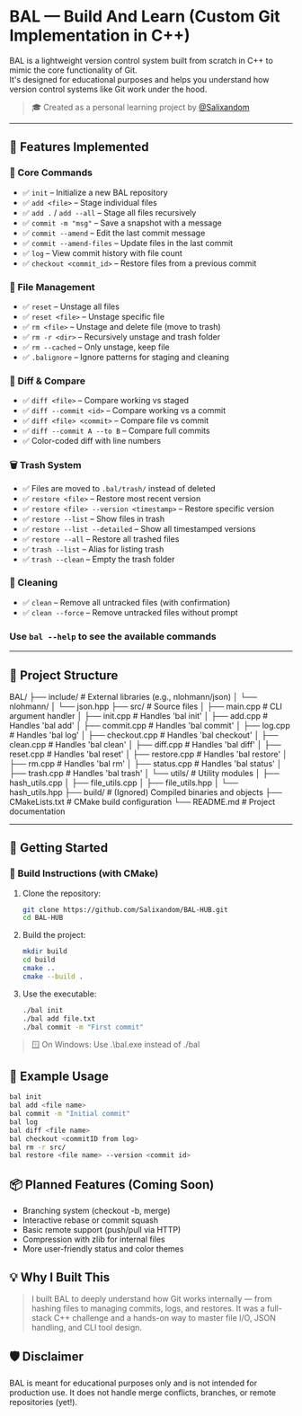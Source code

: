 # BAL — Build And Learn (Custom Git Implementation in C++)

BAL is a lightweight version control system built from scratch in C++ to mimic the core functionality of Git.  
It's designed for educational purposes and helps you understand how version control systems like Git work under the hood.

> 🎓 Created as a personal learning project by [@Salixandom](https://github.com/Salixandom)

---

## 🧠 Features Implemented

### 🔨 Core Commands
- ✅ `init` – Initialize a new BAL repository
- ✅ `add <file>` – Stage individual files
- ✅ `add .` / `add --all` – Stage all files recursively
- ✅ `commit -m "msg"` – Save a snapshot with a message
- ✅ `commit --amend` – Edit the last commit message
- ✅ `commit --amend-files` – Update files in the last commit
- ✅ `log` – View commit history with file count
- ✅ `checkout <commit_id>` – Restore files from a previous commit

### 🧼 File Management
- ✅ `reset` – Unstage all files
- ✅ `reset <file>` – Unstage specific file
- ✅ `rm <file>` – Unstage and delete file (move to trash)
- ✅ `rm -r <dir>` – Recursively unstage and trash folder
- ✅ `rm --cached` – Only unstage, keep file
- ✅ `.balignore` – Ignore patterns for staging and cleaning

### 🔁 Diff & Compare
- ✅ `diff <file>` – Compare working vs staged
- ✅ `diff --commit <id>` – Compare working vs a commit
- ✅ `diff <file> <commit>` – Compare file vs commit
- ✅ `diff --commit A --to B` – Compare full commits
- ✅ Color-coded diff with line numbers

### 🗑️ Trash System
- ✅ Files are moved to `.bal/trash/` instead of deleted
- ✅ `restore <file>` – Restore most recent version
- ✅ `restore <file> --version <timestamp>` – Restore specific version
- ✅ `restore --list` – Show files in trash
- ✅ `restore --list --detailed` – Show all timestamped versions
- ✅ `restore --all` – Restore all trashed files
- ✅ `trash --list` – Alias for listing trash
- ✅ `trash --clean` – Empty the trash folder

### 🧹 Cleaning
- ✅ `clean` – Remove all untracked files (with confirmation)
- ✅ `clean --force` – Remove untracked files without prompt


### Use `bal --help` to see the available commands

---

## 📁 Project Structure

BAL/
├── include/            # External libraries (e.g., nlohmann/json)
│   └── nlohmann/
│       └── json.hpp
├── src/                # Source files
│   ├── main.cpp        # CLI argument handler
│   ├── init.cpp        # Handles 'bal init'
│   ├── add.cpp         # Handles 'bal add'
│   ├── commit.cpp      # Handles 'bal commit'
│   ├── log.cpp         # Handles 'bal log'
│   ├── checkout.cpp    # Handles 'bal checkout'
│   ├── clean.cpp       # Handles 'bal clean'
│   ├── diff.cpp        # Handles 'bal diff'
│   ├── reset.cpp       # Handles 'bal reset'
│   ├── restore.cpp     # Handles 'bal restore'
│   ├── rm.cpp          # Handles 'bal rm'
│   ├── status.cpp      # Handles 'bal status'
│   ├── trash.cpp       # Handles 'bal trash'
│   └── utils/          # Utility modules
│       ├── hash_utils.cpp
│       ├── file_utils.cpp
│       ├── file_utils.hpp
│       └── hash_utils.hpp
├── build/              # (Ignored) Compiled binaries and objects
├── CMakeLists.txt      # CMake build configuration
└── README.md           # Project documentation

---

## 🚀 Getting Started

### 🔧 Build Instructions (with CMake)

1. Clone the repository:
   ```bash
   git clone https://github.com/Salixandom/BAL-HUB.git
   cd BAL-HUB
   ```

2. Build the project:
   ```bash
   mkdir build
   cd build
   cmake ..
   cmake --build .
   ```

3. Use the executable:
   ```bash
   ./bal init
   ./bal add file.txt
   ./bal commit -m "First commit"
   ```
> 🪟 On Windows: Use .\bal.exe instead of ./bal

## 🧪 Example Usage
  ```bash
  bal init
  bal add <file name>
  bal commit -m "Initial commit"
  bal log
  bal diff <file name>
  bal checkout <commitID from log>
  bal rm -r src/
  bal restore <file name> --version <commit id>
  ```

## 📦 Planned Features (Coming Soon)
-  Branching system (checkout -b, merge)
-  Interactive rebase or commit squash
-  Basic remote support (push/pull via HTTP)
-  Compression with zlib for internal files
-  More user-friendly status and color themes

## 💡 Why I Built This
> I built BAL to deeply understand how Git works internally — from hashing files to managing commits, logs, and restores.
> It was a full-stack C++ challenge and a hands-on way to master file I/O, JSON handling, and CLI tool design.

## 🛡️ Disclaimer
BAL is meant for educational purposes only and is not intended for production use. It does not handle merge conflicts, branches, or remote repositories (yet!).
